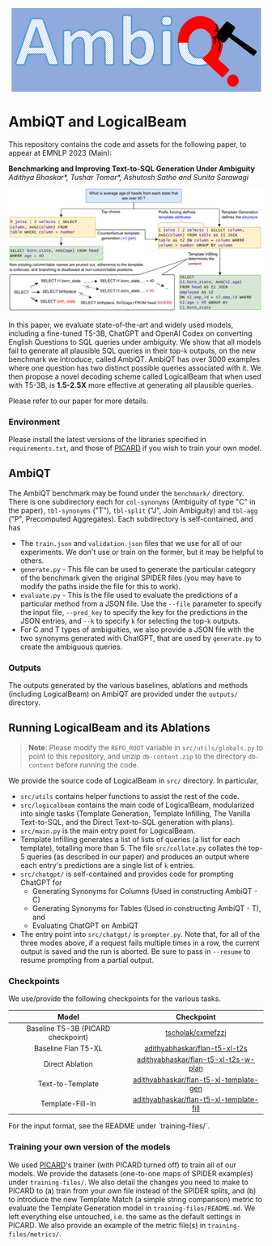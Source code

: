 <p align="center">
  <img src="assets/AmbiQT.png" />
</p>

# AmbiQT and LogicalBeam

This repository contains the code and assets for the following paper, to appear at EMNLP 2023 (Main):

**Benchmarking and Improving Text-to-SQL Generation Under Ambiguity**<br/>
*Adithya Bhaskar\*, Tushar Tomar\*, Ashutosh Sathe and Sunita Sarawagi*

![Figure Not Found](./assets/entire.png)

In this paper, we evaluate state-of-the-art and widely used models, including a fine-tuned T5-3B, ChatGPT and OpenAI Codex on converting English Questions to SQL queries under ambiguity. We show that all models fail to generate all plausible SQL queries in their top-`k` outputs, on the new benchmark we introduce, called AmbiQT. AmbiQT has over 3000 examples where one question has two distinct possible queries associated with it. We then propose a novel decoding scheme called LogicalBeam that when used with T5-3B, is **1.5-2.5X** more effective at generating all plausible queries.

Please refer to our paper for more details. 

### Environment
Please install the latest versions of the libraries specified in `requirements.txt`, and those of [PICARD](https://github.com/ServiceNow/picard) if you wish to train your own model.

## AmbiQT

The AmbiQT benchmark may be found under the `benchmark/` directory. There is one subdirectory each for `col-synonyms` (Ambiguity of type "C" in the paper), `tbl-synonyms` ("T"), `tbl-split` ("J", Join Ambiguity) and `tbl-agg` ("P", Precomputed Aggregates). Each subdirectory is self-contained, and has
- The `train.json` and `validation.json` files that we use for all of our experiments. We don't use or train on the former, but it may be helpful to others.
- `generate.py` - This file can be used to generate the particular category of the benchmark given the original SPIDER files (you may have to modify the paths inside the file for this to work).
- `evaluate.py` - This is the file used to evaluate the predictions of a particular method from a JSON file. Use the `--file` parameter to specify the input file, `--pred_key` to specify the key for the predictions in the JSON entries, and `--k` to specify `k` for selecting the top-`k` outputs.
- For C and T types of ambiguities, we also provide a JSON file with the two synonyms generated with ChatGPT, that are used by `generate.py` to create the ambiguous queries.

### Outputs

The outputs generated by the various baselines, ablations and methods (including LogicalBeam) on AmbiQT are provided under the `outputs/` directory.

## Running LogicalBeam and its Ablations
> **Note**: Please modify the `REPO_ROOT` variable in `src/utils/globals.py` to point to this repository, and unzip `db-content.zip` to the directory `db-content` before running the code. 

We provide the source code of LogicalBeam in `src/` directory. In particular,
- `src/utils` contains helper functions to assist the rest of the code. 
- `src/logicalbeam` contains the main code of LogicalBeam, modularized into single tasks (Template Generation, Template Infilling, The Vanilla Text-to-SQL, and the Direct Text-to-SQL generation with plans).
- `src/main.py` is the main entry point for LogicalBeam.
- Template Infilling generates a list of lists of queries (a list for each template), totalling more than 5. The file `src/collate.py` collates the top-5 queries (as described in our paper) and produces an output where each entry's predictions are a single list of `k` entries.
- `src/chatgpt/` is self-contained and provides code for prompting ChatGPT for
  - Generating Synonyms for Columns (Used in constructing AmbiQT - C)
  - Generating Synonyms for Tables (Used in constructing AmbiQT - T), and
  - Evaluating ChatGPT on AmbiQT
- The entry point into `src/chatgpt/` is `prompter.py`. Note that, for all of the three modes above, if a request fails multiple times in a row, the current output is saved and the run is aborted. Be sure to pass in `--resume` to resume prompting from a partial output.

### Checkpoints

We use/provide the following checkpoints for the various tasks.
<div align="center">

| Model    | Checkpoint |
| :--------: |:----------:|
| Baseline T5-3B (PICARD checkpoint) | [tscholak/cxmefzzi](https://huggingface.co/tscholak/cxmefzzi)   |
| Baseline Flan T5-XL | [adithyabhaskar/flan-t5-xl-t2s](https://huggingface.co/adithyabhaskar/flan-t5-xl-t2s)     |
| Direct Ablation    | [adithyabhaskar/flan-t5-xl-t2s-w-plan](https://huggingface.co/adithyabhaskar/flan-t5-xl-t2s-w-plan)    |
| Text-to-Template | [adithyabhaskar/flan-t5-xl-template-gen](https://huggingface.co/adithyabhaskar/flan-t5-xl-template-gen) |
| Template-Fill-In | [adithyabhaskar/flan-t5-xl-template-fill](https://huggingface.co/adithyabhaskar/flan-t5-xl-template-fill) |

</div>
For the input format, see the README under `training-files/`.

### Training your own version of the models

We used [PICARD](https://github.com/ServiceNow/picard)'s trainer (with PICARD turned off) to train all of our models. We provide the datasets (one-to-one maps of SPIDER examples) under `training-files/`. We also detail the changes you need to make to PICARD to (a) train from your own file instead of the SPIDER splits, and (b) to introduce the new Template Match (a simple string comparison) metric to evaluate the Template Generation model in `training-files/README.md`. We left everything else untouched, i.e. the same as the default settings in PICARD. We also provide an example of the metric file(s) in `training-files/metrics/`.

